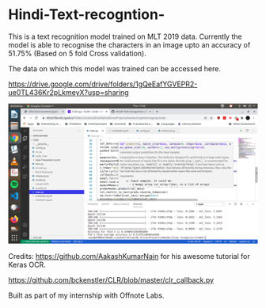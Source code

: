 # Hindi-Text-recogntion-

This is a text recognition model trained on MLT 2019 data. Currently the model is able to  recognise the characters in an image upto an accuracy of 51.75% (Based on 5 fold Cross validation). 

The data on which this model was trained can be accessed here. 

https://drive.google.com/drive/folders/1gQeEafYGVEPR2-ue0TL436Kr2pLkmeyX?usp=sharing

![alt-text](https://github.com/DragonPG2000/Hindi-Text-recogntion-/blob/main/Screenshot%20from%202020-10-15%2017-30-42.png)

Credits:
https://github.com/AakashKumarNain  for his awesome tutorial for Keras OCR. 

https://github.com/bckenstler/CLR/blob/master/clr_callback.py 

Built as part of my internship with Offnote Labs. 
